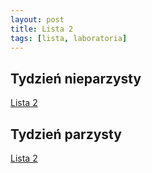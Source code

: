 ```yaml
---
layout: post
title: Lista 2
tags: [lista, laboratoria]
---
```


## Tydzień nieparzysty


[Lista 2](https://github.com/riomus/rsi/blob/2017/2018-summer/laboratoria/Lista2-TN.MD)


## Tydzień parzysty


[Lista 2](https://github.com/riomus/rsi/blob/2017/2018-summer/laboratoria/Lista2-TP.MD)
